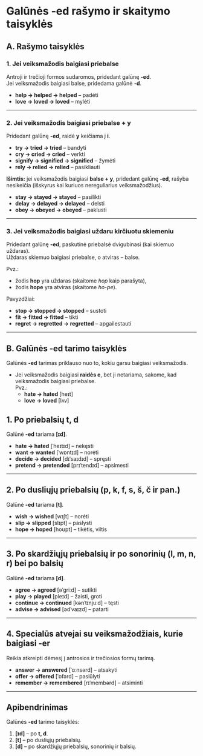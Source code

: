 # Galūnės **-ed** rašymo ir skaitymo taisyklės

## A. Rašymo taisyklės

### 1. Jei veiksmažodis baigiasi priebalse
Antroji ir trečioji formos sudaromos, pridedant galūnę **-ed**.  
Jei veiksmažodis baigiasi balse, pridedama galūnė **-d**.

- **help → helped → helped** – padėti  
- **love → loved → loved** – mylėti  

---

### 2. Jei veiksmažodis baigiasi priebalse + y
Pridedant galūnę **-ed**, raidė **y** keičiama į **i**.

- **try → tried → tried** – bandyti  
- **cry → cried → cried** – verkti  
- **signify → signified → signified** – žymėti  
- **rely → relied → relied** – pasikliauti  

**Išimtis:** jei veiksmažodis baigiasi **balse + y**, pridedant galūnę **-ed**, rašyba nesikeičia (išskyrus kai kuriuos nereguliarius veiksmažodžius).

- **stay → stayed → stayed** – pasilikti  
- **delay → delayed → delayed** – delsti  
- **obey → obeyed → obeyed** – paklusti  

---

### 3. Jei veiksmažodis baigiasi uždaru kirčiuotu skiemeniu
Pridedant galūnę **-ed**, paskutinė priebalsė dvigubinasi (kai skiemuo uždaras).  
Uždaras skiemuo baigiasi priebalse, o atviras – balse.  

Pvz.:  
- žodis **hop** yra uždaras (skaitome *hop* kaip parašyta),  
- žodis **hope** yra atviras (skaitome *ho-pe*).

Pavyzdžiai:  
- **stop → stopped → stopped** – sustoti  
- **fit → fitted → fitted** – tikti  
- **regret → regretted → regretted** – apgailestauti  

---

## B. Galūnės **-ed** tarimo taisyklės

Galūnės **-ed** tarimas priklauso nuo to, kokiu garsu baigiasi veiksmažodis.

- Jei veiksmažodis baigiasi **raidės e**, bet ji netariama, sakome, kad veiksmažodis baigiasi priebalse.  
  Pvz.:  
  - **hate → hated** [heɪt]  
  - **love → loved** [lʌv]


## 1. Po priebalsių **t**, **d**
Galūnė **-ed** tariama **[ɪd]**.

- **hate → hated** [ˈheɪtɪd] – nekęsti  
- **want → wanted** [ˈwɒntɪd] – norėti  
- **decide → decided** [dɪˈsaɪdɪd] – spręsti  
- **pretend → pretended** [prɪˈtendɪd] – apsimesti  

---

## 2. Po dusliųjų priebalsių (p, k, f, s, š, č ir pan.)
Galūnė **-ed** tariama **[t]**.

- **wish → wished** [wɪʃt] – norėti  
- **slip → slipped** [slɪpt] – paslysti  
- **hope → hoped** [hoʊpt] – tikėtis, viltis  

---

## 3. Po skardžiųjų priebalsių ir po sonorinių (l, m, n, r) bei po balsių
Galūnė **-ed** tariama **[d]**.

- **agree → agreed** [əˈɡriːd] – sutikti  
- **play → played** [pleɪd] – žaisti, groti  
- **continue → continued** [kənˈtɪnjuːd] – tęsti  
- **advise → advised** [ədˈvaɪzd] – patarti  

---

## 4. Specialūs atvejai su veiksmažodžiais, kurie baigiasi **-er**
Reikia atkreipti dėmesį į antrosios ir trečiosios formų tarimą.

- **answer → answered** [ˈɑːnsərd] – atsakyti  
- **offer → offered** [ˈɒfərd] – pasiūlyti  
- **remember → remembered** [rɪˈmembərd] – atsiminti  

---

## Apibendrinimas

Galūnės **-ed** tarimo taisyklės:
1. **[ɪd]** – po **t, d**.  
2. **[t]** – po dusliųjų priebalsių.  
3. **[d]** – po skardžiųjų priebalsių, sonorinių ir balsių.  

